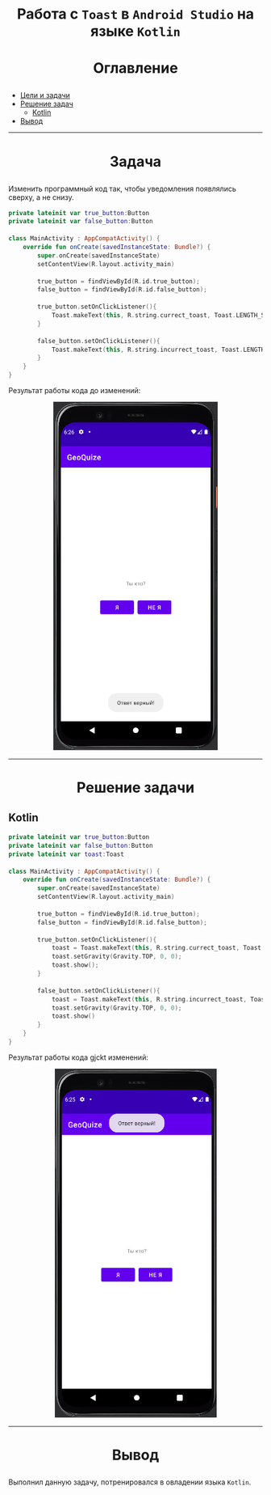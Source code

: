 # <p align = "center">Работа с `Toast` в `Android Studio` на языке `Kotlin`</p>

# <p align = "center">Оглавление</p>

- [Цели и задачи](#задача)
- [Решение задач](#решение-задачи)
  - [Kotlin](#kotlin)
- [Вывод](#вывод)

***

# <p align = "center">Задача</p>

Изменить программный код так, чтобы уведомления появлялись сверху, а не снизу.
```kotlin
private lateinit var true_button:Button
private lateinit var false_button:Button

class MainActivity : AppCompatActivity() {
    override fun onCreate(savedInstanceState: Bundle?) {
        super.onCreate(savedInstanceState)
        setContentView(R.layout.activity_main)

        true_button = findViewById(R.id.true_button);
        false_button = findViewById(R.id.false_button);

        true_button.setOnClickListener(){
            Toast.makeText(this, R.string.currect_toast, Toast.LENGTH_SHORT).show();
        }

        false_button.setOnClickListener(){
            Toast.makeText(this, R.string.incurrect_toast, Toast.LENGTH_SHORT).show();
        }
    }
}
```

Результат работы кода до изменений:
<p align = "center">
<img src = "images/1-2.png">
</p>

***

# <p align = "center">Решение задачи</p>

## Kotlin

```kotlin
private lateinit var true_button:Button
private lateinit var false_button:Button
private lateinit var toast:Toast

class MainActivity : AppCompatActivity() {
    override fun onCreate(savedInstanceState: Bundle?) {
        super.onCreate(savedInstanceState)
        setContentView(R.layout.activity_main)

        true_button = findViewById(R.id.true_button);
        false_button = findViewById(R.id.false_button);

        true_button.setOnClickListener(){
            toast = Toast.makeText(this, R.string.currect_toast, Toast.LENGTH_SHORT);
            toast.setGravity(Gravity.TOP, 0, 0);
            toast.show();
        }

        false_button.setOnClickListener(){
            toast = Toast.makeText(this, R.string.incurrect_toast, Toast.LENGTH_SHORT);
            toast.setGravity(Gravity.TOP, 0, 0);
            toast.show()
        }
    }
}
```

Результат работы кода gjckt изменений:
<p align = "center">
<img src = "images/1-1.png">
</p>

***

# <p align = "center">Вывод</p>
Выполнил данную задачу, потренировался в овладении языка `Kotlin`.
